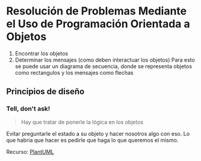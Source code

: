 
# Resolución de Problemas Mediante el Uso de Programación Orientada a Objetos
1. Encontrar los objetos
2. Determinar los mensajes (como deben interactuar los objetos)
	Para esto se puede usar un diagrama de secuencia, donde se representa objetos como rectangulos y los mensajes como flechas


## Principios de diseño
### Tell, don't ask!
> Hay que tratar de ponerle la lógica en los objetos

Evitar preguntarle el estado a su objeto y hacer nosotros algo con eso. Lo que habria que hacer es pedirle que haga lo que queremos el mismo.

Recurso: [PlantUML](https://plantuml.com/)